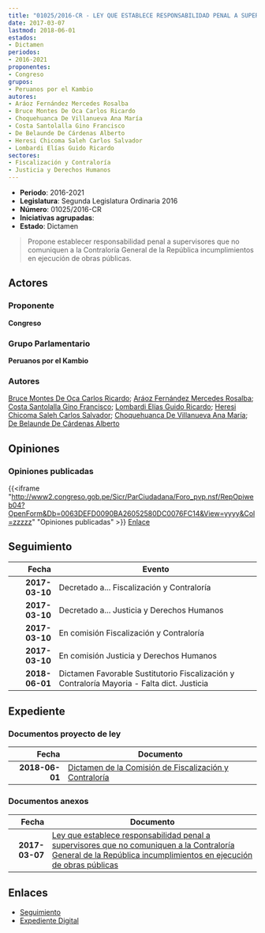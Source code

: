 ```yaml
---
title: "01025/2016-CR - LEY QUE ESTABLECE RESPONSABILIDAD PENAL A SUPERVISORES QUE NO COMUNIQUEN A LA CONTRALORÍA GENERAL DE LA REPÚBLICA INCUMPLIMIENTOS EN EJECUCIÓN DE OBRAS PÚBLICAS"
date: 2017-03-07
lastmod: 2018-06-01
estados:
- Dictamen
periodos:
- 2016-2021
proponentes:
- Congreso
grupos:
- Peruanos por el Kambio
autores:
- Aráoz Fernández Mercedes Rosalba
- Bruce Montes De Oca Carlos Ricardo
- Choquehuanca De Villanueva Ana María
- Costa Santolalla Gino Francisco
- De Belaunde De Cárdenas Alberto
- Heresi Chicoma Saleh Carlos Salvador
- Lombardi Elías Guido Ricardo
sectores:
- Fiscalización y Contraloría
- Justicia y Derechos Humanos
---
```

- **Periodo**: 2016-2021
- **Legislatura**: Segunda Legislatura Ordinaria 2016
- **Número**: 01025/2016-CR
- **Iniciativas agrupadas**: 
- **Estado**: Dictamen

> Propone establecer responsabilidad penal a supervisores que no comuniquen a la Contraloría General de la República incumplimientos en ejecución de obras públicas.


## Actores

### Proponente

**Congreso**

### Grupo Parlamentario

**Peruanos por el Kambio**

### Autores

[Bruce Montes De Oca Carlos Ricardo](mailto:mailto:cbruce@congreso.gob.pe); [Aráoz Fernández Mercedes Rosalba](mailto:mailto:maraoz@congreso.gob.pe); [Costa Santolalla Gino Francisco](mailto:mailto:gcosta@congreso.gob.pe); [Lombardi Elías Guido Ricardo](mailto:mailto:glombardi@congreso.gob.pe); [Heresi Chicoma Saleh Carlos Salvador](mailto:mailto:sheresi@congreso.gob.pe); [Choquehuanca De Villanueva Ana María](mailto:mailto:achoquehuanca@congreso.gob.pe); [De Belaunde De Cárdenas Alberto](mailto:mailto:adebelaunde@congreso.gob.pe)

## Opiniones

### Opiniones publicadas

{{<iframe "http://www2.congreso.gob.pe/Sicr/ParCiudadana/Foro_pvp.nsf/RepOpiweb04?OpenForm&Db=0063DEFD0090BA26052580DC0076FC14&View=yyyy&Col=zzzzz" "Opiniones publicadas" >}}
[Enlace](http://www2.congreso.gob.pe/Sicr/ParCiudadana/Foro_pvp.nsf/RepOpiweb04?OpenForm&Db=0063DEFD0090BA26052580DC0076FC14&View=yyyy&Col=zzzzz)


## Seguimiento

| Fecha | Evento |
|------:|--------|
| **2017-03-10** | Decretado a... Fiscalización y Contraloría |
| **2017-03-10** | Decretado a... Justicia y Derechos Humanos |
| **2017-03-10** | En comisión Fiscalización y Contraloría |
| **2017-03-10** | En comisión Justicia y Derechos Humanos |
| **2018-06-01** | Dictamen Favorable Sustitutorio Fiscalización y Contraloría Mayoria - Falta dict. Justicia |

## Expediente

### Documentos proyecto de ley

| Fecha | Documento |
|------:|-----------|
| **2018-06-01** | [Dictamen de la Comisión de Fiscalización y Contraloría](http://www.leyes.congreso.gob.pe/Documentos/2016_2021/Dictamenes/Proyectos_de_Ley/01025DC12MAY20180601.pdf) |

### Documentos anexos

| Fecha | Documento |
|------:|-----------|
| **2017-03-07** | [Ley que establece responsabilidad penal a supervisores que no comuniquen a la Contraloría General de la República incumplimientos en ejecución de obras públicas](http://www.leyes.congreso.gob.pe/Documentos/2016_2021/Proyectos_de_Ley_y_de_Resoluciones_Legislativas/PL0102520170307.pdf) |

## Enlaces

- [Seguimiento](http://www2.congreso.gob.pe/Sicr/TraDocEstProc/CLProLey2016.nsf/f7fff46988ca05b1052578e100829cc7/b85f6018cf0b7553052580dc0076f7ab?OpenDocument)
- [Expediente Digital](http://www2.congreso.gob.pe/Sicr/TraDocEstProc/Expvirt_2011.nsf/visbusqptramdoc1621/01025?opendocument)

